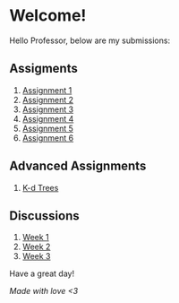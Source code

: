 # Welcome!
Hello Professor, below are my submissions:

## Assigments

1. [Assignment 1](/submissions/1.md)
1. [Assignment 2](/submissions/2.md)
1. [Assignment 3](/submissions/3.md)
1. [Assignment 4](/submissions/4.md)
1. [Assignment 5](/submissions/5.md)
1. [Assignment 6](/submissions/6.md)

## Advanced Assignments

1. [K-d Trees](/advanced/kd.md)

## Discussions

1. [Week 1](/discussions/1.md)
1. [Week 2](/discussions/2.md)
1. [Week 3](/discussions/3.md)

Have a great day!

*Made with love <3*
